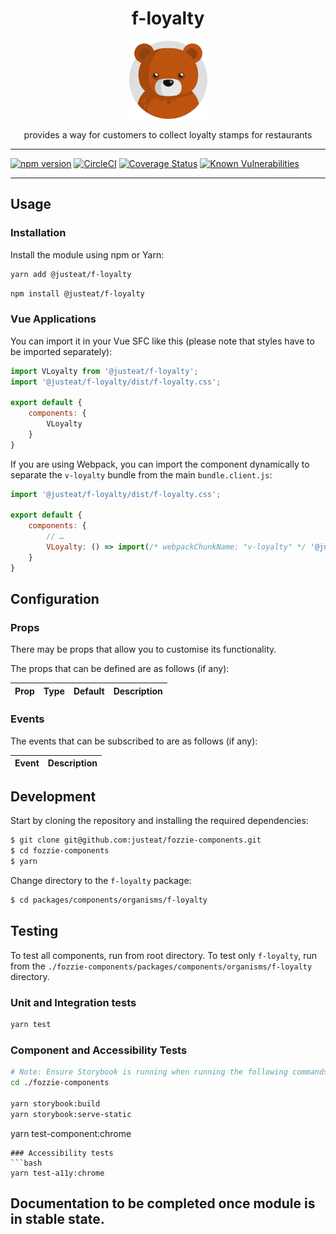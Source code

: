 <div align="center">

# f-loyalty

<img width="125" alt="Fozzie Bear" src="../../../../bear.png" />

provides a way for customers to collect loyalty stamps for restaurants

</div>

---

[![npm version](https://badge.fury.io/js/%40justeat%2Ff-loyalty.svg)](https://badge.fury.io/js/%40justeat%2Ff-loyalty)
[![CircleCI](https://circleci.com/gh/justeat/fozzie-components.svg?style=svg)](https://circleci.com/gh/justeat/workflows/fozzie-components)
[![Coverage Status](https://coveralls.io/repos/github/justeat/f-loyalty/badge.svg)](https://coveralls.io/github/justeat/f-loyalty)
[![Known Vulnerabilities](https://snyk.io/test/github/justeat/f-loyalty/badge.svg?targetFile=package.json)](https://snyk.io/test/github/justeat/f-loyalty?targetFile=package.json)

---

## Usage

### Installation

Install the module using npm or Yarn:

```sh
yarn add @justeat/f-loyalty
```

```sh
npm install @justeat/f-loyalty
```



### Vue Applications

You can import it in your Vue SFC like this (please note that styles have to be imported separately):

```js
import VLoyalty from '@justeat/f-loyalty';
import '@justeat/f-loyalty/dist/f-loyalty.css';

export default {
    components: {
        VLoyalty
    }
}
```

If you are using Webpack, you can import the component dynamically to separate the `v-loyalty` bundle from the main `bundle.client.js`:

```js
import '@justeat/f-loyalty/dist/f-loyalty.css';

export default {
    components: {
        // …
        VLoyalty: () => import(/* webpackChunkName: "v-loyalty" */ '@justeat/f-loyalty')
    }
}
```

## Configuration

### Props

There may be props that allow you to customise its functionality.

The props that can be defined are as follows (if any):

| Prop  | Type  | Default | Description |
| ----- | ----- | ------- | ----------- |

### Events

The events that can be subscribed to are as follows (if any):

| Event | Description |
| ----- | ----------- |

## Development

Start by cloning the repository and installing the required dependencies:

```sh
$ git clone git@github.com:justeat/fozzie-components.git
$ cd fozzie-components
$ yarn
```

Change directory to the `f-loyalty` package:

```sh
$ cd packages/components/organisms/f-loyalty
```

## Testing

To test all components, run from root directory.
To test only `f-loyalty`, run from the `./fozzie-components/packages/components/organisms/f-loyalty` directory.

### Unit and Integration tests

```sh
yarn test
```

### Component and Accessibility Tests

```bash
# Note: Ensure Storybook is running when running the following commands
cd ./fozzie-components

yarn storybook:build
yarn storybook:serve-static
```

yarn test-component:chrome
```
### Accessibility tests
```bash
yarn test-a11y:chrome
```
## Documentation to be completed once module is in stable state.


